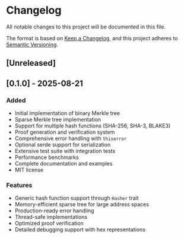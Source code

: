 # Changelog

All notable changes to this project will be documented in this file.

The format is based on [Keep a Changelog](https://keepachangelog.com/en/1.0.0/),
and this project adheres to [Semantic Versioning](https://semver.org/spec/v2.0.0.html).

## [Unreleased]

## [0.1.0] - 2025-08-21

### Added

- Initial implementation of binary Merkle tree
- Sparse Merkle tree implementation
- Support for multiple hash functions (SHA-256, SHA-3, BLAKE3)
- Proof generation and verification system
- Comprehensive error handling with `thiserror`
- Optional serde support for serialization
- Extensive test suite with integration tests
- Performance benchmarks
- Complete documentation and examples
- MIT license

### Features

- Generic hash function support through `Hasher` trait
- Memory-efficient sparse tree for large address spaces
- Production-ready error handling
- Thread-safe implementations
- Optimized proof verification
- Detailed debugging support with hex representations
